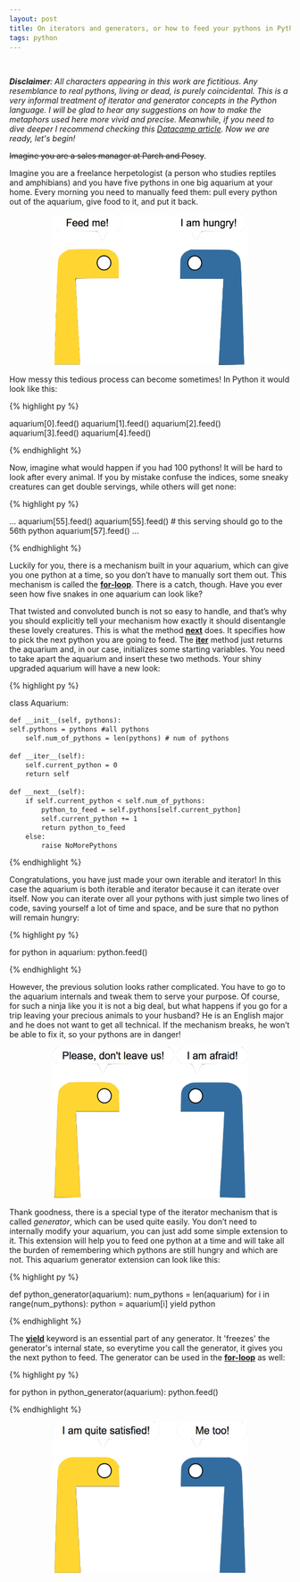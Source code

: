 ```yaml
---
layout: post
title: On iterators and generators, or how to feed your pythons in Python
tags: python
---
```

&nbsp;

<em>**Disclaimer**: All characters appearing in this work are fictitious. Any resemblance to real pythons, living or dead, is purely coincidental. This is a very informal treatment of iterator and generator concepts in the Python language. I will be glad to hear any suggestions on how to make the metaphors used here more vivid and precise. Meanwhile, if you need to dive deeper I recommend checking this [Datacamp article](https://www.datacamp.com/community/tutorials/python-iterator-tutorial). Now we are ready, let's begin! </em>

<del>Imagine you are a sales manager at Parch and Posey</del>.

Imagine you are a freelance herpetologist (a person who studies reptiles and amphibians) and you have five pythons in one big aquarium at your home. Every morning you need to manually feed them: pull every python out of the aquarium, give food to it, and put it back.

<p align="center">
<img src="/images/both_1.png" height="270" width="350">
</p>

How messy this tedious process can become sometimes! In Python it would look like this:

{% highlight py %}

aquarium[0].feed()
aquarium[1].feed()
aquarium[2].feed()
aquarium[3].feed()
aquarium[4].feed()

{% endhighlight %}

Now, imagine what would happen if you had 100 pythons! It will be hard to look after every animal. If you by mistake confuse the indices, some sneaky creatures can get double servings, while others will get none:

{% highlight py %}

...
aquarium[55].feed()
aquarium[55].feed() # this serving should go to the 56th python
aquarium[57].feed()
...

{% endhighlight %}


Luckily for you, there is a mechanism built in your aquarium, which can give you one python at a time, so you don’t have to manually sort them out. This mechanism is called the <ins>**for-loop**</ins>. There is a catch, though. Have you ever seen how five snakes in one aquarium can look like?

That twisted and convoluted bunch is not so easy to handle, and that’s why you should explicitly tell your mechanism how exactly it should disentangle these lovely creatures. This is what the method <ins>**next**</ins> does. It specifies how to pick the next python you are going to feed. The <ins>**iter**</ins> method just returns the aquarium and, in our case, initializes some starting variables. You need to take apart the aquarium and insert these two methods. Your shiny upgraded aquarium will have a new look:


{% highlight py %}

class Aquarium:

    def __init__(self, pythons):
	self.pythons = pythons #all pythons
        self.num_of_pythons = len(pythons) # num of pythons

    def __iter__(self):
        self.current_python = 0
        return self

    def __next__(self):
        if self.current_python < self.num_of_pythons:
            python_to_feed = self.pythons[self.current_python]
            self.current_python += 1
            return python_to_feed
        else:
            raise NoMorePythons

{% endhighlight %}


Congratulations, you have just made your own iterable and iterator! In this case the aquarium is both iterable and iterator because it can iterate over itself. Now you can iterate over all your pythons with just simple two lines of code, saving yourself a lot of time and space, and be sure that no python will remain hungry:

{% highlight py %}

for python in aquarium:
	python.feed()

{% endhighlight %}

However, the previous solution looks rather complicated. You have to go to the aquarium internals and tweak them to serve your purpose. Of course, for such a ninja like you it is not a big deal, but what happens if you go for a trip leaving your precious animals to your husband? He is an English major and he does not want to get all technical. If the mechanism breaks, he won’t be able to fix it, so your pythons are in danger!

<p align="center">
<img src="/images/both_2.png" height="270" width="350">
</p>

Thank goodness, there is a special type of the iterator mechanism that is called <em>generator</em>, which can be used quite easily. You don’t need to internally modify your aquarium, you can just add some simple extension to it. This extension will help you to feed one python at a time and will take all the burden of remembering which pythons are still hungry and which are not. This aquarium generator extension can look like this:

{% highlight py %}

def python_generator(aquarium):
    num_pythons = len(aquarium)
    for i in range(num_pythons):
        python = aquarium[i]
	yield python

{% endhighlight %}


The <ins>**yield**</ins> keyword is an essential part of any generator. It 'freezes' the generator's internal state, so everytime you call the generator, it gives you the next python to feed. The generator can be used in the <ins>**for-loop**</ins> as well:

{% highlight py %}

for python in python_generator(aquarium):
	python.feed()

{% endhighlight %}


<p align="center">
<img src="/images/both_3.png" height="270" width="350">
</p>

